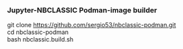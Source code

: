 ### Jupyter-NBCLASSIC Podman-image builder 

git clone https://github.com/sergio53/nbclassic-podman.git <br> 
cd nbclassic-podman <br> 
bash nbclassic.build.sh <br> 
